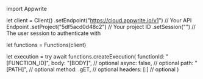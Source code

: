 import Appwrite

let client = Client()
    .setEndpoint("https://cloud.appwrite.io/v1") // Your API Endpoint
    .setProject("5df5acd0d48c2") // Your project ID
    .setSession("") // The user session to authenticate with

let functions = Functions(client)

let execution = try await functions.createExecution(
    functionId: "[FUNCTION_ID]",
    body: "[BODY]", // optional
    async: false, // optional
    path: "[PATH]", // optional
    method: .gET, // optional
    headers: [:] // optional
)

